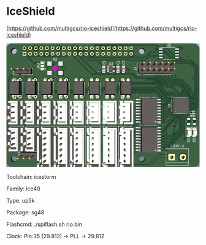 # IceShield

[https://github.com/multigcs/rio-iceshield](https://github.com/multigcs/rio-iceshield)

![board.png](board.png)

Toolchain: icestorm

Family: ice40

Type: up5k

Package: sg48

Flashcmd: ./spiflash.sh rio.bin

Clock: Pin:35 (29.812) -> PLL -> 29.812

